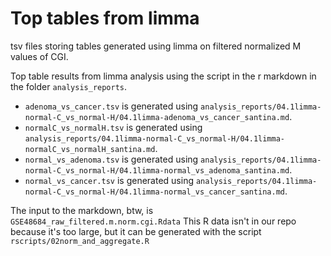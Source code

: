 
# Top tables from limma 

tsv files storing tables generated using limma on filtered normalized M values of CGI. 

Top table results from limma analysis using the script in the r markdown in the folder `analysis_reports`.

- `adenoma_vs_cancer.tsv` is generated using `analysis_reports/04.1limma-normal-C_vs_normal-H/04.1limma-adenoma_vs_cancer_santina.md`. 
- `normalC_vs_normalH.tsv` is generated using `analysis_reports/04.1limma-normal-C_vs_normal-H/04.1limma-normalC_vs_normalH_santina.md`.
- `normal_vs_adenoma.tsv` is generated using `analysis_reports/04.1limma-normal-C_vs_normal-H/04.1limma-normal_vs_adenoma_santina.md`.
- `normal_vs_cancer.tsv` is generated using `analysis_reports/04.1limma-normal-C_vs_normal-H/04.1limma-normal_vs_cancer_santina.md`.

The input to the markdown, btw, is `GSE48684_raw_filtered.m.norm.cgi.Rdata` This R data isn't in our repo because it's too large, but it can be generated with the script `rscripts/02norm_and_aggregate.R`
